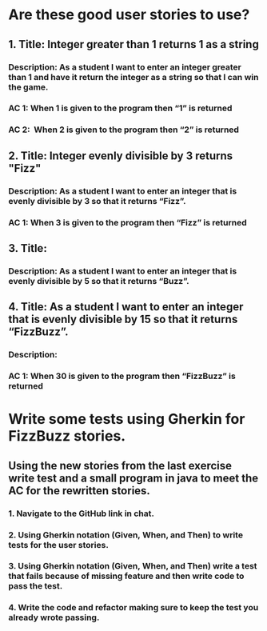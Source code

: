 # Are these good user stories to use?
##
## 1. **Title**: Integer greater than 1 returns 1 as a string​
### **Description**: As a student I want to enter an integer greater than 1 and have it return the integer as a string so that I can win the game.​
### **AC 1**: When 1 is given to the program then “1” is returned
### **AC 2**:  When 2 is given to the program then “2” is returned
##
##
## 2. **Title**: Integer evenly divisible by 3 returns "Fizz"
### **Description**: As a student I want to enter an integer that is evenly divisible by 3 so that it returns “Fizz”.​
### **AC 1**: When 3 is given to the program then “Fizz” is returned​
##
##
## 3. **Title**:
### **Description**: As a student I want to enter an integer that is evenly divisible by 5 so that it returns “Buzz”.
##
##
## 4. ****Title****: As a student I want to enter an integer that is evenly divisible by 15 so that it returns “FizzBuzz”.​
### **Description**:
### **AC 1**: When 30 is given to the program then “FizzBuzz” is returned
# 
#
# Write some tests using Gherkin for FizzBuzz stories.
## Using the new stories from the last exercise write test and a small program in java to meet the AC for the rewritten stories.
### 1. Navigate to the GitHub link in chat.
### 2. Using Gherkin notation (Given, When, and Then) to write tests for the user stories.
### 3. Using Gherkin notation (Given, When, and Then) write a test that fails because of missing feature and then write code to pass the test.
### 4. Write the code and refactor making sure to keep the test you already wrote passing.

